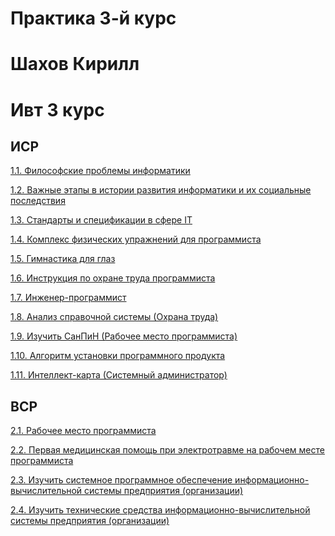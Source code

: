 # Практика  3-й курс
# Шахов Кирилл 
# Ивт 3 курс 

## ИСР
[1.1. Философские проблемы информатики](https://github.com/AnotherStudent/praxis3/raw/master/1.1.%20%D0%A4%D0%B8%D0%BB%D0%BE%D1%81%D0%BE%D1%84%D1%81%D0%BA%D0%B8%D0%B5%20%D0%BF%D1%80%D0%BE%D0%B1%D0%BB%D0%B5%D0%BC%D1%8B%20%D0%B8%D0%BD%D1%84%D0%BE%D1%80%D0%BC%D0%B0%D1%82%D0%B8%D0%BA%D0%B8.docx)

[1.2. Важные этапы в истории развития информатики и их социальные последствия](https://github.com/AnotherStudent/praxis3/raw/master/1.2.%20%D0%92%D0%B0%D0%B6%D0%BD%D1%8B%D0%B5%20%D1%8D%D1%82%D0%B0%D0%BF%D1%8B%20%D0%B2%20%D0%B8%D1%81%D1%82%D0%BE%D1%80%D0%B8%D0%B8%20%D1%80%D0%B0%D0%B7%D0%B2%D0%B8%D1%82%D0%B8%D1%8F%20%D0%B8%D0%BD%D1%84%D0%BE%D1%80%D0%BC%D0%B0%D1%82%D0%B8%D0%BA%D0%B8%20%D0%B8%20%D0%B8%D1%85%20%D1%81%D0%BE%D1%86%D0%B8%D0%B0%D0%BB%D1%8C%D0%BD%D1%8B%D0%B5%20%D0%BF%D0%BE%D1%81%D0%BB%D0%B5%D0%B4%D1%81%D1%82%D0%B2%D0%B8%D1%8F.pdf)

[1.3. Стандарты и спецификации в сфере IT](https://github.com/AnotherStudent/praxis3/raw/master/1.3.%20%D0%A1%D1%82%D0%B0%D0%BD%D0%B4%D0%B0%D1%80%D1%82%D1%8B%20%D0%B8%20%D1%81%D0%BF%D0%B5%D1%86%D0%B8%D1%84%D0%B8%D0%BA%D0%B0%D1%86%D0%B8%D0%B8%20%D0%B2%20%D1%81%D1%84%D0%B5%D1%80%D0%B5%20IT.pdf)

[1.4. Комплекс физических упражнений для программиста](https://github.com/AnotherStudent/praxis3/raw/master/1.4.%20%D0%9A%D0%BE%D0%BC%D0%BF%D0%BB%D0%B5%D0%BA%D1%81%20%D1%84%D0%B8%D0%B7%D0%B8%D1%87%D0%B5%D1%81%D0%BA%D0%B8%D1%85%20%D1%83%D0%BF%D1%80%D0%B0%D0%B6%D0%BD%D0%B5%D0%BD%D0%B8%D0%B8%CC%86%20%D0%B4%D0%BB%D1%8F%20%D0%BF%D1%80%D0%BE%D0%B3%D1%80%D0%B0%D0%BC%D0%BC%D0%B8%D1%81%D1%82%D0%B0.docx)

[1.5. Гимнастика для глаз](https://github.com/AnotherStudent/praxis3/raw/master/1.5.%20%D0%93%D0%B8%D0%BC%D0%BD%D0%B0%D1%81%D1%82%D0%B8%D0%BA%D0%B0%20%D0%B4%D0%BB%D1%8F%20%D0%B3%D0%BB%D0%B0%D0%B7.docx)

[1.6. Инструкция по охране труда программиста](https://github.com/AnotherStudent/praxis3/raw/master/1.6.%20%D0%98%D0%BD%D1%81%D1%82%D1%80%D1%83%D0%BA%D1%86%D0%B8%D1%8F%20%D0%BF%D0%BE%20%D0%BE%D1%85%D1%80%D0%B0%D0%BD%D0%B5%20%D1%82%D1%80%D1%83%D0%B4%D0%B0%20%D0%BF%D1%80%D0%BE%D0%B3%D1%80%D0%B0%D0%BC%D0%BC%D0%B8%D1%81%D1%82%D0%B0.pdf)

[1.7. Инженер-программист](https://github.com/AnotherStudent/praxis3/raw/master/1.7.%20%D0%98%D0%BD%D0%B6%D0%B5%D0%BD%D0%B5%D1%80-%D0%BF%D1%80%D0%BE%D0%B3%D1%80%D0%B0%D0%BC%D0%BC%D0%B8%D1%81%D1%82.docx)

[1.8. Анализ справочной системы (Охрана труда)](https://github.com/AnotherStudent/praxis3/raw/master/1.8.%20%D0%90%D0%BD%D0%B0%D0%BB%D0%B8%D0%B7%20%D1%81%D0%BF%D1%80%D0%B0%D0%B2%D0%BE%D1%87%D0%BD%D0%BE%D0%B8%CC%86%20%D1%81%D0%B8%D1%81%D1%82%D0%B5%D0%BC%D1%8B%20(%D0%9E%D1%85%D1%80%D0%B0%D0%BD%D0%B0%20%D1%82%D1%80%D1%83%D0%B4%D0%B0).docx)

[1.9. Изучить СанПиН (Рабочее место программиста)](https://github.com/AnotherStudent/praxis3/raw/master/1.9.%20%D0%98%D0%B7%D1%83%D1%87%D0%B8%D1%82%D1%8C%20%D0%A1%D0%B0%D0%BD%D0%9F%D0%B8%D0%9D.pdf)

[1.10. Алгоритм установки программного продукта](https://github.com/AnotherStudent/praxis3/raw/master/1.10.%20%D0%90%D0%BB%D0%B3%D0%BE%D1%80%D0%B8%D1%82%D0%BC%20%D1%83%D1%81%D1%82%D0%B0%D0%BD%D0%BE%D0%B2%D0%BA%D0%B8%20%D0%BF%D1%80%D0%BE%D0%B3%D1%80%D0%B0%D0%BC%D0%BC%D0%BD%D0%BE%D0%B3%D0%BE%20%D0%BF%D1%80%D0%BE%D0%B4%D1%83%D0%BA%D1%82%D0%B0.docx)

[1.11. Интеллект-карта (Системный администратор)](https://github.com/AnotherStudent/praxis3/raw/master/1.11.%20%D0%98%D0%BD%D1%82%D0%B5%D0%BB%D0%BB%D0%B5%D0%BA%D1%82-%D0%BA%D0%B0%D1%80%D1%82%D0%B0%20(%D0%A1%D0%B8%D1%81%D1%82%D0%B5%D0%BC%D0%BD%D1%8B%D0%B8%CC%86%20%D0%B0%D0%B4%D0%BC%D0%B8%D0%BD%D0%B8%D1%81%D1%82%D1%80%D0%B0%D1%82%D0%BE%D1%80).pdf)




## ВСР
[2.1. Рабочее место программиста](https://github.com/AnotherStudent/praxis3/raw/master/2.1.%20%D0%A0%D0%B0%D0%B1%D0%BE%D1%87%D0%B5%D0%B5%20%D0%BC%D0%B5%D1%81%D1%82%D0%BE%20%D0%BF%D1%80%D0%BE%D0%B3%D1%80%D0%B0%D0%BC%D0%BC%D0%B8%D1%81%D1%82%D0%B0.docx)

[2.2. Первая медицинская помощь при электротравме на рабочем месте программиста](https://github.com/AnotherStudent/praxis3/raw/master/2.2.%20%D0%9F%D0%B5%D1%80%D0%B2%D0%B0%D1%8F%20%D0%BC%D0%B5%D0%B4%D0%B8%D1%86%D0%B8%D0%BD%D1%81%D0%BA%D0%B0%D1%8F%20%D0%BF%D0%BE%D0%BC%D0%BE%D1%89%D1%8C%20%D0%BF%D1%80%D0%B8%20%D1%8D%D0%BB%D0%B5%D0%BA%D1%82%D1%80%D0%BE%D1%82%D1%80%D0%B0%D0%B2%D0%BC%D0%B5%20%D0%BD%D0%B0%20%D1%80%D0%B0%D0%B1%D0%BE%D1%87%D0%B5%D0%BC%20%D0%BC%D0%B5%D1%81%D1%82%D0%B5%20%D0%BF%D1%80%D0%BE%D0%B3%D1%80%D0%B0%D0%BC%D0%BC%D0%B8%D1%81%D1%82%D0%B0.docx)

[2.3. Изучить системное программное обеспечение информационно-вычислительной системы предприятия (организации)](https://github.com/AnotherStudent/praxis3/raw/master/2.3.%20%D0%98%D0%B7%D1%83%D1%87%D0%B8%D1%82%D1%8C%20%D1%81%D0%B8%D1%81%D1%82%D0%B5%D0%BC%D0%BD%D0%BE%D0%B5%20%D0%BF%D1%80%D0%BE%D0%B3%D1%80%D0%B0%D0%BC%D0%BC%D0%BD%D0%BE%D0%B5%20%D0%BE%D0%B1%D0%B5%D1%81%D0%BF%D0%B5%D1%87%D0%B5%D0%BD%D0%B8%D0%B5%20%D0%B8%D0%BD%D1%84%D0%BE%D1%80%D0%BC%D0%B0%D1%86%D0%B8%D0%BE%D0%BD%D0%BD%D0%BE-%D0%B2%D1%8B%D1%87%D0%B8%D1%81%D0%BB%D0%B8%D1%82%D0%B5%D0%BB%D1%8C%D0%BD%D0%BE%D0%B8%CC%86%20%D1%81%D0%B8%D1%81%D1%82%D0%B5%D0%BC%D1%8B%20%D0%BF%D1%80%D0%B5%D0%B4%D0%BF%D1%80%D0%B8%D1%8F%D1%82%D0%B8%D1%8F%20(%D0%BE%D1%80%D0%B3%D0%B0%D0%BD%D0%B8%D0%B7%D0%B0%D1%86%D0%B8%D0%B8).docx)

[2.4. Изучить технические средства информационно-вычислительной системы предприятия (организации)](https://github.com/AnotherStudent/praxis3/raw/master/2.4.%20%D0%98%D0%B7%D1%83%D1%87%D0%B8%D1%82%D1%8C%20%D1%82%D0%B5%D1%85%D0%BD%D0%B8%D1%87%D0%B5%D1%81%D0%BA%D0%B8%D0%B5%20%D1%81%D1%80%D0%B5%D0%B4%D1%81%D1%82%D0%B2%D0%B0%20%D0%B8%D0%BD%D1%84%D0%BE%D1%80%D0%BC%D0%B0%D1%86%D0%B8%D0%BE%D0%BD%D0%BD%D0%BE-%D0%B2%D1%8B%D1%87%D0%B8%D1%81%D0%BB%D0%B8%D1%82%D0%B5%D0%BB%D1%8C%D0%BD%D0%BE%D0%B8%CC%86%20%D1%81%D0%B8%D1%81%D1%82%D0%B5%D0%BC%D1%8B%20%D0%BF%D1%80%D0%B5%D0%B4%D0%BF%D1%80%D0%B8%D1%8F%D1%82%D0%B8%D1%8F%20(%D0%BE%D1%80%D0%B3%D0%B0%D0%BD%D0%B8%D0%B7%D0%B0%D1%86%D0%B8%D0%B8).docx)
